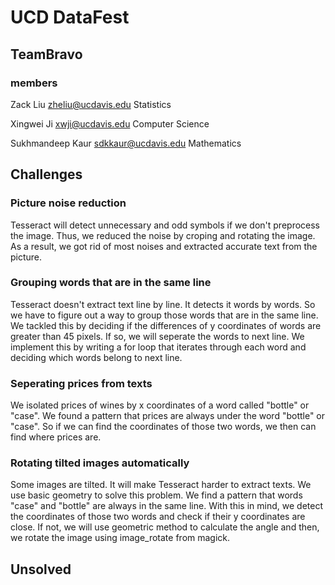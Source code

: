 # UCD DataFest
## TeamBravo
### members

Zack Liu				zheliu@ucdavis.edu		Statistics	

Xingwei Ji			xwji@ucdavis.edu		Computer Science		

Sukhmandeep Kaur	sdkkaur@ucdavis.edu	Mathematics		

## Challenges
### Picture noise reduction
Tesseract will detect unnecessary and odd symbols if we don't preprocess the image. Thus, we reduced the noise by croping and rotating the image. As a result, we got rid of most noises and extracted accurate text from the picture.

### Grouping words that are in the same line
Tesseract doesn't extract text line by line. It detects it words by words. So we have to figure out a way to group those words that are in the same line. We tackled this by deciding if the differences of y coordinates of words are greater than 45 pixels. If so, we will seperate the words to next line. We implement this by writing a for loop that iterates through each word and deciding which words belong to next line.

### Seperating prices from texts
We isolated prices of wines by x coordinates of a word called "bottle" or "case". We found a pattern that prices are always under the word "bottle" or "case". So if we can find the coordinates of those two words, we then can find where prices are.

### Rotating tilted images automatically
Some images are tilted. It will make Tesseract harder to extract texts. We use basic geometry to solve this problem. We find a pattern that words "case" and "bottle" are always in the same line. With this in mind, we detect the coordinates of those two words and check if their y coordinates are close. If not, we will use geometric method to calculate the angle and then, we rotate the image using image_rotate from magick.

## Unsolved 
### 
